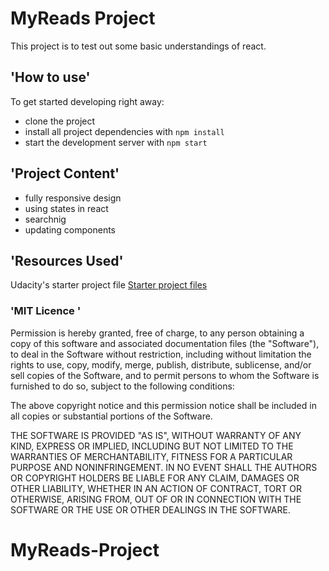 # MyReads Project
This project is to test out some basic understandings of react.


## 'How to use'

To get started developing right away:

* clone the project
* install all project dependencies with `npm install`
* start the development server with `npm start`

## 'Project Content'

* fully responsive design 
* using states in react
* searchnig 
* updating components 


## 'Resources Used'

Udacity's starter project file 
[Starter project files](https://github.com/udacity/reactnd-project-myreads-starter)

### 'MIT Licence '

Permission is hereby granted, free of charge, to any person obtaining a copy of this software and associated documentation files (the "Software"), to deal in the Software without restriction, including without limitation the rights to use, copy, modify, merge, publish, distribute, sublicense, and/or sell copies of the Software, and to permit persons to whom the Software is furnished to do so, subject to the following conditions:

The above copyright notice and this permission notice shall be included in all copies or substantial portions of the Software.

THE SOFTWARE IS PROVIDED "AS IS", WITHOUT WARRANTY OF ANY KIND, EXPRESS OR IMPLIED, INCLUDING BUT NOT LIMITED TO THE WARRANTIES OF MERCHANTABILITY, FITNESS FOR A PARTICULAR PURPOSE AND NONINFRINGEMENT. IN NO EVENT SHALL THE AUTHORS OR COPYRIGHT HOLDERS BE LIABLE FOR ANY CLAIM, DAMAGES OR OTHER LIABILITY, WHETHER IN AN ACTION OF CONTRACT, TORT OR OTHERWISE, ARISING FROM, OUT OF OR IN CONNECTION WITH THE SOFTWARE OR THE USE OR OTHER DEALINGS IN THE SOFTWARE.









# MyReads-Project
